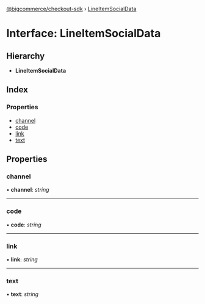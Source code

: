 [@bigcommerce/checkout-sdk](../README.md) › [LineItemSocialData](lineitemsocialdata.md)

# Interface: LineItemSocialData

## Hierarchy

* **LineItemSocialData**

## Index

### Properties

* [channel](lineitemsocialdata.md#channel)
* [code](lineitemsocialdata.md#code)
* [link](lineitemsocialdata.md#link)
* [text](lineitemsocialdata.md#text)

## Properties

###  channel

• **channel**: *string*

___

###  code

• **code**: *string*

___

###  link

• **link**: *string*

___

###  text

• **text**: *string*
